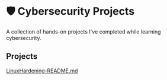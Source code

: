 # 🛡️ Cybersecurity Projects

A collection of hands-on projects I've completed while learning cybersecurity.

## Projects

[LinuxHardening-README.md](https://github.com/khrysmar/CyberSecurity-Projects/blob/0ae7e1104f9a81d58c21e4593346055280822d6c/LinuxHardening-README.md)
